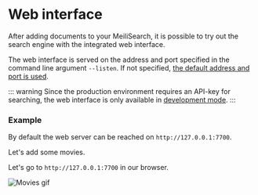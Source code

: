 # Web interface

After adding documents to your MeiliSearch, it is possible to try out the search engine with the integrated web interface.

The web interface is served on the address and port specified in the command line argument `--listen`. If not specified, [the default address and port is used](/guides/advanced_guides/configuration.md#http-address-port-binding).

::: warning
Since the production environment requires an API-key for searching, the web interface is only available in [development mode](/guides/advanced_guides/configuration.md#environment).
:::

### Example

By default the web server can be reached on `http://127.0.0.1:7700`.

Let's add some movies.

<CodeSamples id="add_movies_json_1" />

Let's go to `http://127.0.0.1:7700` in our browser.

![Movies gif](/movies-web-demo.gif)
